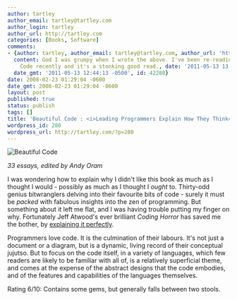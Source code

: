 ```yaml
---
author: tartley
author_email: tartley@tartley.com
author_login: tartley
author_url: http://tartley.com
categories: [Books, Software]
comments:
- {author: tartley, author_email: tartley@tartley.com, author_url: 'http://tartley.com',
  content: God I was grumpy when I wrote the above. I've been re-reading Beautiful
    Code recently and it's a stonking good read., date: '2011-05-13 13:44:13 -0500',
  date_gmt: '2011-05-13 12:44:13 -0500', id: 42280}
date: 2008-02-23 01:29:04 -0600
date_gmt: 2008-02-23 01:29:04 -0600
layout: post
published: true
status: publish
tags: []
title: 'Beautiful Code : <i>Leading Programmers Explain How They Think</i>'
wordpress_id: 280
wordpress_url: http://tartley.com/?p=280
---
```


![Beautiful
Code](/assets/2008/02/beautiful-code.jpg)

*33 essays, edited by Andy Oram*

I was wondering how to explain why I didn't like this book as much as I
thought I would - possibly as much as I thought I *ought* to. Thirty-odd
genius bitwranglers delving into their favourite bits of code - surely
it must be *packed* with fabulous insights into the zen of programming.
But something about it left me flat, and I was having trouble putting my
finger on why. Fortunately Jeff Atwood's ever brilliant *Coding Horror*
has saved me the bother, by [explaining it
perfectly](http://www.codinghorror.com/blog/archives/001062.html).

Programmers love code. It is the culmination of their labours. It's not
just a document or a diagram, but is a dynamic, living record of their
conceptual jujutso. But to focus on the code itself, in a variety of
languages, which few readers are likely to be familiar with all of, is a
relatively superficial theme, and comes at the expense of the abstract
designs that the code embodies, and of the features and capabilities of
the languages themselves.

Rating 6/10: Contains some gems, but generally falls between two stools.
